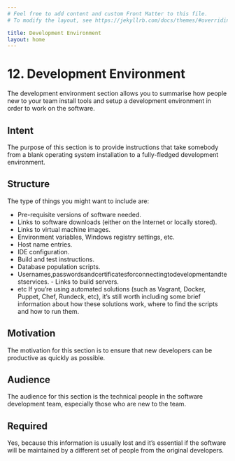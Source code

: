 ```yaml
---
# Feel free to add content and custom Front Matter to this file.
# To modify the layout, see https://jekyllrb.com/docs/themes/#overriding-theme-defaults

title: Development Environment
layout: home
---
```


# 12. Development Environment

The development environment section allows you to summarise how people new to your team install tools and setup a development environment in order to work on the software.

## Intent

The purpose of this section is to provide instructions that take somebody from a blank operating system installation to a fully-fledged development environment.

## Structure

The type of things you might want to include are:

- Pre-requisite versions of software needed.
- Links to software downloads (either on the Internet or locally stored).
- Links to virtual machine images.
- Environment variables, Windows registry settings, etc.
- Host name entries.
- IDE configuration.
- Build and test instructions.
- Database population scripts.
- Usernames,passwordsandcertificatesforconnectingtodevelopmentandtestservices. -  Links to build servers.
- etc
If you’re using automated solutions (such as Vagrant, Docker, Puppet, Chef, Rundeck, etc), it’s still worth including some brief information about how these solutions work, where to find the scripts and how to run them.

## Motivation

The motivation for this section is to ensure that new developers can be productive as quickly as possible.

## Audience

The audience for this section is the technical people in the software development team, especially those who are new to the team.

## Required

Yes, because this information is usually lost and it’s essential if the software will be maintained by a different set of people from the original developers.
